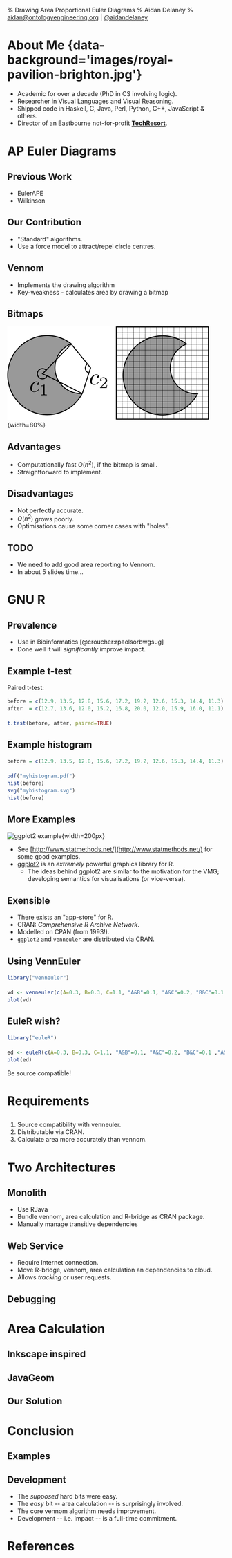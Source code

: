 % Drawing Area Proportional Euler Diagrams
% Aidan Delaney
% <a href="mailto:aidan@ontologyengineering.org">aidan@ontologyengineering.org</a> | <a href="http://www.twitter.com/aidandelaney">\@aidandelaney</a>

# About Me {data-background='images/royal-pavilion-brighton.jpg'}

* Academic for over a decade (PhD in CS involving logic).
* Researcher in Visual Languages and Visual Reasoning.
* Shipped code in Haskell, C, Java, Perl, Python, C++, JavaScript & others.
* Director of an Eastbourne not-for-profit [__TechResort__](http://techresort.co.uk/).

# AP Euler Diagrams

## Previous Work

  * EulerAPE
  * Wilkinson

## Our Contribution

  * "Standard" algorithms.
  * Use a force model to attract/repel circle centres.

## Vennom

  * Implements the drawing algorithm
  * Key-weakness - calculates area by drawing a bitmap

## Bitmaps

![](images/zone-bitmap.svg){width=80%}

## Advantages

  * Computationally fast $O(n^2)$, if the bitmap is small.
  * Straightforward to implement.

## Disadvantages

  * Not perfectly accurate.
  * $O(n^2)$ grows poorly.
  * Optimisations cause some corner cases with "holes".

## TODO

  * We need to add good area reporting to Vennom.
  * In about 5 slides time...


# GNU R

## Prevalence

  * Use in Bioinformatics [@croucher:rpaolsorbwgsug]
  * Done well it will *significantly* improve impact.

## Example t-test

Paired t-test:
```r
before = c(12.9, 13.5, 12.8, 15.6, 17.2, 19.2, 12.6, 15.3, 14.4, 11.3)
after  = c(12.7, 13.6, 12.0, 15.2, 16.8, 20.0, 12.0, 15.9, 16.0, 11.1)

t.test(before, after, paired=TRUE)
```

## Example histogram

```r
before = c(12.9, 13.5, 12.8, 15.6, 17.2, 19.2, 12.6, 15.3, 14.4, 11.3)

pdf("myhistogram.pdf")
hist(before)
svg("myhistogram.svg")
hist(before)
```

## More Examples

![ggplot2 example](http://www.statmethods.net/advgraphs/images/ggplotdensity.png){width=200px}

  * See [http://www.statmethods.net/](http://www.statmethods.net/) for some good examples.
  * [ggplot2](http://ggplot2.org/) is an *extremely* powerful graphics library for R.
    - The ideas behind ggplot2 are similar to the motivation for the VMG; developing semantics for visualisations (or vice-versa).

## Exensible

  * There exists an "app-store" for R.
  * CRAN: *Comprehensive R Archive Network*.
  * Modelled on CPAN (from 1993!).
  * `ggplot2` and `venneuler` are distributed via CRAN.

## Using VennEuler

```r
library("venneuler")

vd <- venneuler(c(A=0.3, B=0.3, C=1.1, "A&B"=0.1, "A&C"=0.2, "B&C"=0.1 ,"A&B&C"=0.1))
plot(vd)
```

## EuleR wish?
```r
library("euleR")

ed <- euleR(c(A=0.3, B=0.3, C=1.1, "A&B"=0.1, "A&C"=0.2, "B&C"=0.1 ,"A&B&C"=0.1))
plot(ed)
```

Be source compatible!

# Requirements

##

  1. Source compatibility with venneuler.
  2. Distributable via CRAN.
  3. Calculate area more accurately than vennom.

# Two Architectures

## Monolith

  * Use RJava
  * Bundle vennom, area calculation and R-bridge as CRAN package.
  * Manually manage transitive dependencies

## Web Service

  * Require Internet connection.
  * Move R-bridge, vennom, area calculation an dependencies to cloud.
  * Allows _tracking_ or user requests.

## Debugging

# Area Calculation

## Inkscape inspired

## JavaGeom

## Our Solution

# Conclusion

## Examples

## Development

  * The *supposed* hard bits were easy.
  * The *easy* bit -- area calculation -- is surprisingly involved.
  * The core vennom algorithm needs improvement.
  * Development -- i.e. impact -- is a full-time commitment.

# References
